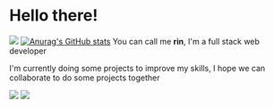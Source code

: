 # **Hello there!**
![](https://i.pinimg.com/originals/df/ea/ef/dfeaef14270d7418b9c7960d279753f9.gif)
[![Anurag's GitHub stats](https://github-readme-stats.vercel.app/api?username=R1N-NY44)](https://github.com/R1N-NY44/github-readme-stats)
You can call me **rin**,
I'm a full stack web developer

I'm currently doing some projects to improve my skills, I hope we can collaborate to do some projects together

![](https://komarev.com/ghpvc/?username=your-github-R1N-NY44&color=14e0e0&style=flat-square)
![](https://github-readme-stats.vercel.app/api?username=R1N-NY44&show_icons=true&theme=radical)


